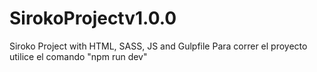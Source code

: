 # SirokoProjectv1.0.0
Siroko Project with HTML, SASS, JS and Gulpfile
Para correr el proyecto utilice el comando "npm run dev"
